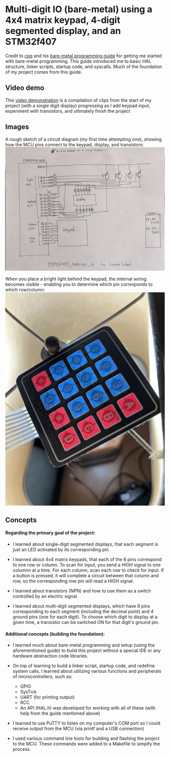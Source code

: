 # Multi-digit IO (bare-metal) using a 4x4 matrix keypad, 4-digit segmented display, and an STM32f407

Credit to [cpq](https://github.com/cpq) and his [bare-metal programming guide](https://github.com/cpq/bare-metal-programming-guide) for getting me started with bare-metal programming. This guide introduced me to basic HAL structure, linker scripts, startup code, and syscalls. Much of the foundation of my project comes from this guide.

## Video demo
This [video demonstration](https://www.youtube.com/watch?v=RH00t6PczsE) is a compilation of clips from the start of my project (with a single digit display) progressing as I add keypad input, experiment with transistors, and ultimately finish the project


## Images
A rough sketch of a circuit diagram (my first time attempting one), showing how the MCU pins connect to the keypad, display, and transistors:
![Rough circuit diagram](images/circuit.jpg)

When you place a bright light behind the keypad, the internal wiring becomes visible - enabling you to determine which pin corresponds to which row/column:
![Keypad with wireframe visible](images/keypad.jpg)


## Concepts
#### Regarding the primary goal of the project:
- I learned about single-digit segmented displays, that each segment is just an LED activated by its corresponding pin.

- I learned about 4x4 matrix keypads, that each of the 8 pins correspond to one row or column. To scan for input, you send a HIGH signal to one columnn at a time. For each column, scan each row to check for input. If a button is pressed, it will complete a circuit between that column and row, so the corresponding row pin will read a HIGH signal.

- I learned about transistors (NPN) and how to use them as a switch controlled by an electric signal.

- I learned about multi-digit segmented displays, which have 8 pins corresponding to each segment (including the decimal point) and 4 ground pins (one for each digit). To choose which digit to display at a given time, a transistor can be switched ON for that digit's ground pin.

#### Additional concepts (building the foundation):
- I learned much about bare-metal programming and setup (using the aforementioned guide) to build this project without a special IDE or any hardware abstraction code libraries.

- On top of learning to build a linker script, startup code, and redefine system calls, I learned about utilizing various functions and peripherals of microcontrollers, such as:
    - GPIO
    - SysTick
    - UART (for printing output)
    - RCC
    - An API (HAL.h) was developed for working with all of these (with help from the guide mentioned above)

- I learned to use PuTTY to listen on my computer's COM port so I could receive output from the MCU (via printf and a USB connection)

- I used various command line tools for building and flashing the project to the MCU. These commands were added to a Makefile to simpify the process.